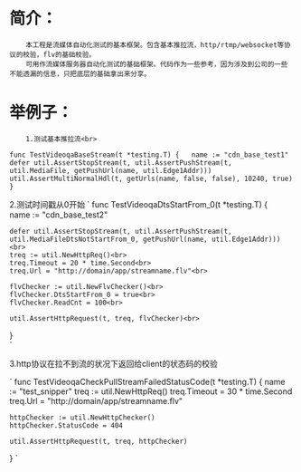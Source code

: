 
# 简介：<br>
        本工程是流媒体自动化测试的基本框架。包含基本推拉流，http/rtmp/websocket等协议的校验，flv的基础校验。  
        可用作流媒体服务器自动化测试的基础框架。代码作为一些参考，因为涉及到公司的一些不能透漏的信息，只把底层的基础拿出来分享。

# 举例子：<br>
        1.测试基本推拉流<br>
`
func TestVideoqaBaseStream(t *testing.T) {  
        name := "cdn_base_test1"  
        defer util.AssertStopStream(t, util.AssertPushStream(t, util.MediaFile, getPushUrl(name, util.Edge1Addr)))  
        util.AssertMultiNormalHdl(t, getUrls(name, false, false), 10240, true)  
}  
`

2.测试时间戳从0开始
`
func TestVideoqaDtsStartFrom_0(t *testing.T) {<br>
    name := "cdn_base_test2"<br>

    defer util.AssertStopStream(t, util.AssertPushStream(t, util.MediaFileDtsNotStartFrom_0, getPushUrl(name, util.Edge1Addr)))<br>
    treq := util.NewHttpReq()<br>
    treq.Timeout = 20 * time.Second<br>
    treq.Url = "http://domain/app/streamname.flv"<br>

    flvChecker := util.NewFlvChecker()<br>
    flvChecker.DtsStartFrom_0 = true<br>
    flvChecker.ReadCnt = 100<br>

    util.AssertHttpRequest(t, treq, flvChecker)<br>
}<br>
`

3.http协议在拉不到流的状况下返回给client的状态码的校验

`
func TestVideoqaCheckPullStreamFailedStatusCode(t *testing.T) {
    name := "test_snipper"
    treq := util.NewHttpReq()
    treq.Timeout = 30 * time.Second
    treq.Url = "http://domain/app/streamname.flv"

    httpChecker := util.NewHttpChecker()
    httpChecker.StatusCode = 404

    util.AssertHttpRequest(t, treq, httpChecker)
}
`
